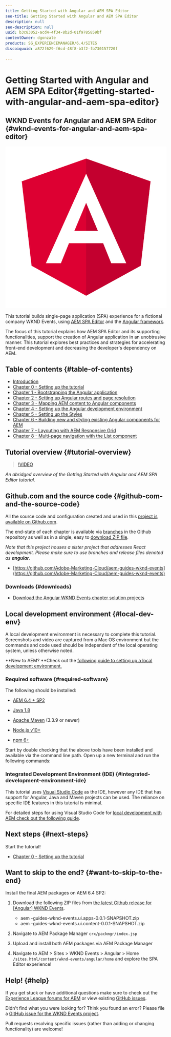 ```yaml
---
title: Getting Started with Angular and AEM SPA Editor
seo-title: Getting Started with Angular and AEM SPA Editor
description: null
seo-description: null
uuid: b3c83052-acd4-4f34-8b2d-01f9785859bf
contentOwner: dgonzale
products: SG_EXPERIENCEMANAGER/6.4/SITES
discoiquuid: a872f629-f6cd-48f8-b3f2-fb730157720f

---
```


# Getting Started with Angular and AEM SPA Editor{#getting-started-with-angular-and-aem-spa-editor}

## WKND Events for Angular and AEM SPA Editor {#wknd-events-for-angular-and-aem-spa-editor}

![](assets/angular-logo.png)

This tutorial builds single-page application (SPA) experience for a fictional company WKND Events, using [AEM SPA Editor](http://helpx.adobe.com/experience-manager/6-4/sites/developing/using/spa-overview.html) and the [Angular framework](https://angular.io/).

The focus of this tutorial explains how AEM SPA Editor and its supporting functionalities, support the creation of Angular application in an unobtrusive manner. This tutorial explores best practices and strategies for accelerating front-end development and decreasing the developer's dependency on AEM.

## Table of contents [](/help/getting-started-spa-wknd-tutorial-develop/angular/chapter-8.md) {#table-of-contents}

* [Introduction](angular.md)
* [Chapter 0 - Setting up the tutorial](/help/getting-started-spa-wknd-tutorial-develop/angular/chapter-0.md) 
* [Chapter 1 - Bootstrapping the Angular application](/help/getting-started-spa-wknd-tutorial-develop/angular/chapter-1.md)
* [Chapter 2 - Setting up Angular routes and page resolution](/help/getting-started-spa-wknd-tutorial-develop/angular/chapter-2.md)   
* [Chapter 3 - Mapping AEM content to Angular components](/help/getting-started-spa-wknd-tutorial-develop/angular/chapter-3.md) 
* [Chapter 4 - Setting up the Angular development environment](/help/getting-started-spa-wknd-tutorial-develop/angular/chapter-4.md) 
* [Chapter 5 - Setting up the Styles](/help/getting-started-spa-wknd-tutorial-develop/angular/chapter-5.md)
* [Chapter 6 - Building new and styling existing Angular components for AEM](/help/getting-started-spa-wknd-tutorial-develop/angular/chapter-6.md)
* [Chapter 7 - Layouting with AEM Responsive Grid](/help/getting-started-spa-wknd-tutorial-develop/angular/chapter-7.md)  
* [Chapter 8 - Multi-page navigation with the List component](/help/getting-started-spa-wknd-tutorial-develop/angular/chapter-8.md)

## Tutorial overview {#tutorial-overview}

>[!VIDEO](https://video.tv.adobe.com/v/25755/?quality=12)

*An abridged overview of the Getting Started with Angular and AEM SPA Editor tutorial.*

## Github.com and the source code {#github-com-and-the-source-code}

All the source code and configuration created and used in this [project is available on Github.com](https://github.com/Adobe-Marketing-Cloud/aem-guides-wknd-events).

The end-state of each chapter is available via [branches](https://github.com/Adobe-Marketing-Cloud/aem-guides-wknd-events/branches) in the Github repository as well as in a single, easy to [download  ZIP  file](https://github.com/Adobe-Marketing-Cloud/aem-guides-wknd-events/releases).

*Note that this project houses a sister project that addresses React development. Please make sure to use branches and release files denoted as **angular**.*

* [https://github.com/Adobe-Marketing-Cloud/aem-guides-wknd-events](https://github.com/Adobe-Marketing-Cloud/aem-guides-wknd-events)

### Downloads {#downloads}

* [Download the Angular WKND Events chapter solution projects](https://github.com/Adobe-Marketing-Cloud/aem-guides-wknd-events/releases/latest)

## Local development environment {#local-dev-env}

A local development environment is necessary to complete this tutorial. Screenshots and video are captured from a Mac OS environment but the commands and code used should be independent of the local operating system, unless otherwise noted.

**New to AEM? **Check out the [following guide to setting up a local development environment.](https://helpx.adobe.com/experience-manager/kt/platform-repository/using/local-aem-dev-environment-article-setup.html)

### Required software {#required-software}

The following should be installed:

* [](https://www.oracle.com/technetwork/java/javase/downloads/index.html) [AEM 6.4 + SP2](https://helpx.adobe.com/experience-manager/6-4/release-notes/sp-release-notes.html)

* [](https://www.oracle.com/technetwork/java/javase/downloads/index.html) [](https://helpx.adobe.com/experience-manager/6-4/release-notes/sp-release-notes.html) [Java 1.8](https://www.oracle.com/technetwork/java/javase/downloads/jdk8-downloads-2133151.html)

* [Apache Maven](https://maven.apache.org/) (3.3.9 or newer)  

* [Node.js v10+](https://nodejs.org/en/)
* [  npm  6+](https://www.npmjs.com/)

Start by double checking that the above tools have been installed and available via the command line path. Open up a new terminal and run the following commands:

### Integrated Development Environment (IDE) {#integrated-development-environment-ide}

This tutorial uses [Visual Studio Code](https://code.visualstudio.com/) as the IDE, however any IDE that has support for Angular, Java and Maven projects can be used. The reliance on specific IDE features in this tutorial is minimal.

For detailed steps for using Visual Studio Code for [local development with AEM check out the following guide](https://helpx.adobe.com/experience-manager/kt/platform-repository/using/local-aem-dev-environment-article-setup.html).

## Next steps {#next-steps}

Start the tutorial!

* [Chapter 0 - Setting up the tutorial](/help/getting-started-spa-wknd-tutorial-develop/angular/chapter-0.md)

## Want to skip to the end? {#want-to-skip-to-the-end}

Install the final AEM packages on AEM 6.4 SP2:

1. Download the following ZIP files from [the latest Github release for [Angular] WKND Events](https://github.com/Adobe-Marketing-Cloud/aem-guides-wknd-events/releases).

    * aem -guides-wknd-events.ui.apps-0.0.1-SNAPSHOT.zip
    * aem -guides-wknd-events.ui.content-0.0.1-SNAPSHOT.zip

2. Navigate to AEM Package Manager `crx/packmgr/index.jsp`
3. Upload and install both AEM packages via AEM Package Manager
4. Navigate to AEM &gt; Sites &gt; WKND Events &gt; Angular &gt; Home `/sites.html/content/wknd-events/angular/home` and explore the SPA Editor experience!

## Help! {#help}

If you get stuck or have additional questions make sure to check out the [Experience League forums for AEM](https://forums.adobe.com/community/experience-cloud/marketing-cloud/experience-manager) or view existing [GitHub issues](https://github.com/Adobe-Marketing-Cloud/aem-guides-wknd-events/issues).

Didn't find what you were looking for? Think you found an error? Please file a [GitHub issue for the WKND Events project](https://github.com/Adobe-Marketing-Cloud/aem-guides-wknd-events/issues).

Pull requests resolving specific issues (rather than adding or changing functionality) are welcome!
